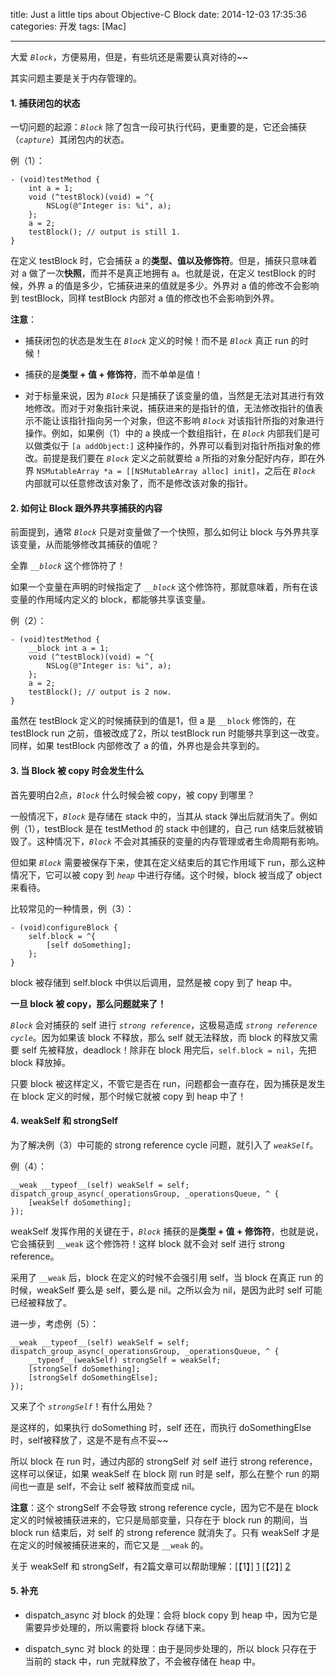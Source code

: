 title: Just a little tips about Objective-C Block
date: 2014-12-03 17:35:36
categories: 开发
tags: [Mac]

---

大爱 *`Block`*，方便易用，但是，有些坑还是需要认真对待的~~

其实问题主要是关于内存管理的。

<!--more-->

#### 1. 捕获闭包的状态

一切问题的起源：*`Block`* 除了包含一段可执行代码，更重要的是，它还会捕获（*`capture`*）其闭包内的状态。

例（1）：

	- (void)testMethod {
	    int a = 1;
	    void (^testBlock)(void) = ^{
	        NSLog(@"Integer is: %i", a);
	    };
	    a = 2;
	    testBlock(); // output is still 1.
	}

在定义 testBlock 时，它会捕获 a 的**类型、值以及修饰符**。但是，捕获只意味着对 a 做了一次**快照**，而并不是真正地拥有 a。也就是说，在定义 testBlock 的时候，外界 a 的值是多少，它捕获进来的值就是多少。外界对 a 值的修改不会影响到 testBlock，同样 testBlock 内部对 a 值的修改也不会影响到外界。

**注意**：

* 捕获闭包的状态是发生在 *`Block`* 定义的时候！而不是 *`Block`* 真正 run 的时候！

* 捕获的是**类型 + 值 + 修饰符**，而不单单是值！

* 对于标量来说，因为 *`Block`* 只是捕获了该变量的值，当然是无法对其进行有效地修改。而对于对象指针来说，捕获进来的是指针的值，无法修改指针的值表示不能让该指针指向另一个对象，但这不影响 *`Block`* 对该指针所指的对象进行操作。例如，如果例（1）中的 a 换成一个数组指针，在 *`Block`* 内部我们是可以做类似于 `[a addObject:]` 这种操作的，外界可以看到对指针所指对象的修改。前提是我们要在 *`Block`* 定义之前就要给 a 所指的对象分配好内存，即在外界 `NSMutableArray *a = [[NSMutableArray alloc] init]`，之后在 *`Block`* 内部就可以任意修改该对象了，而不是修改该对象的指针。

#### 2. 如何让 Block 跟外界共享捕获的内容

前面提到，通常 *`Block`* 只是对变量做了一个快照，那么如何让 block 与外界共享该变量，从而能够修改其捕获的值呢？

全靠 *`__block`* 这个修饰符了！

如果一个变量在声明的时候指定了 *`__block`* 这个修饰符，那就意味着，所有在该变量的作用域内定义的 block，都能够共享该变量。

例（2）：

	- (void)testMethod {
	    __block int a = 1;
	    void (^testBlock)(void) = ^{
	        NSLog(@"Integer is: %i", a);
	    };
	    a = 2;
	    testBlock(); // output is 2 now.
	}

虽然在 testBlock 定义的时候捕获到的值是1，但 a 是 `__block` 修饰的，在 testBlock run 之前，值被改成了2，所以 testBlock run 时能够共享到这一改变。同样，如果 testBlock 内部修改了 a 的值，外界也是会共享到的。

#### 3. 当 Block 被 copy 时会发生什么

首先要明白2点，*`Block`* 什么时候会被 copy，被 copy 到哪里？

一般情况下，*`Block`* 是存储在 stack 中的，当其从 stack 弹出后就消失了。例如例（1），testBlock 是在 testMethod 的 stack 中创建的，自己 run 结束后就被销毁了。这种情况下，*`Block`* 不会对其捕获的变量的内存管理或者生命周期有影响。

但如果 *`Block`* 需要被保存下来，使其在定义结束后的其它作用域下 run，那么这种情况下，它可以被 copy 到 *`heap`* 中进行存储。这个时候，block 被当成了 object 来看待。

比较常见的一种情景，例（3）：

	- (void)configureBlock {
	    self.block = ^{
	        [self doSomething];
	    };
	}

block 被存储到 self.block 中供以后调用，显然是被 copy 到了 heap 中。

**一旦 block 被 copy，那么问题就来了！**

*`Block`* 会对捕获的 self 进行 *`strong reference`*，这极易造成 *`strong reference cycle`*。因为如果该 block 不释放，那么 self 就无法释放，而 block 的释放又需要 self 先被释放，deadlock！除非在 block 用完后，`self.block = nil`，先把 block 释放掉。

只要 block 被这样定义，不管它是否在 run，问题都会一直存在，因为捕获是发生在 block 定义的时候，那个时候它就被 copy 到 heap 中了！

#### 4. weakSelf 和 strongSelf

为了解决例（3）中可能的 strong reference cycle 问题，就引入了 *`weakSelf`*。

例（4）：

	__weak __typeof__(self) weakSelf = self;
	dispatch_group_async(_operationsGroup, _operationsQueue, ^ {
		[weakSelf doSomething];
	});

weakSelf 发挥作用的关键在于，*`Block`* 捕获的是**类型 + 值 + 修饰符**，也就是说，它会捕获到 `__weak` 这个修饰符！这样 block 就不会对 self 进行 strong reference。

采用了 `__weak` 后，block 在定义的时候不会强引用 self，当 block 在真正 run 的时候，weakSelf 要么是 self，要么是 nil。之所以会为 nil，是因为此时 self 可能已经被释放了。

进一步，考虑例（5）：

	__weak __typeof__(self) weakSelf = self;
	dispatch_group_async(_operationsGroup, _operationsQueue, ^ {
		__typeof__(weakSelf) strongSelf = weakSelf;
		[strongSelf doSomething];
		[strongSelf doSomethingElse];
	});

又来了个 *`strongSelf`*！有什么用处？

是这样的，如果执行 doSomething 时，self 还在，而执行 doSomethingElse 时，self被释放了，这是不是有点不妥~~

所以 block 在 run 时，通过内部的 strongSelf 对 self 进行 strong reference，这样可以保证，如果 weakSelf 在 block 刚 run 时是 self，那么在整个 run 的期间也一直是 self，不会让 self 被释放而变成 nil。

**注意**：这个 strongSelf 不会导致 strong reference cycle，因为它不是在 block 定义的时候被捕获进来的，它只是局部变量，只存在于 block run 的期间，当 block run 结束后，对 self 的 strong reference 就消失了。只有 weakSelf 才是在定义的时候被捕获进来的，而它又是 `__weak` 的。


关于 weakSelf 和 strongSelf，有2篇文章可以帮助理解：[【1】] [1] [【2】] [2]

#### 5. 补充

* dispatch_async 对 block 的处理：会将 block copy 到 heap 中，因为它是需要异步处理的，所以需要将 block 存储下来。

* dispatch_sync 对 block 的处理：由于是同步处理的，所以 block 只存在于当前的 stack 中，run 完就释放了，不会被存储在 heap 中。


[1]: http://www.fantageek.com/1090/understanding-weak-self-and-strong-self/
[2]: http://dhoerl.wordpress.com/2013/04/23/i-finally-figured-out-weakself-and-strongself/
